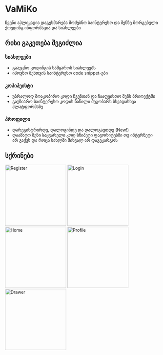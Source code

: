 
# VaMiKo

ჩვენი აპლიკაცია დაგეხმარება მოძებნო საინტერესო და შენზე მორგებული ქოუდინგ ინფორმაცია და სიახლეები

## რისი გაკეთება შეგიძლია

### სიახლეები
- გააეცნო კოდინგის სამყაროს სიახლეებს
- იპოვნო შენთვის საინტერესო code snippet-ები

### კოპიპეისტი
- უბრალოდ მოაკოპირო კოდი ჩვენთან და ჩააფეისთო შენს პრიოექტში
- გაუზიარო საინტერესო კოდის ნაწილი მეგობარს სხვადასხვა პლატფორმაზე

### პროფილი
- დარეგისტრირდე, დალოგინდე და დალოგაუთდე (New!)
- დაამატო შენი საყვარელი კოდ სნიპეტი ფავორიტებში თუ ინტერნეტი არ გაქვს და როცა სახლში მიხვალ არ დაგეკარგოს

## სქრინები
<img src="https://github.com/user-attachments/assets/9b6a559a-4f2e-430c-b1de-caeda3caf36b" alt="Register" width="200">
<img src="https://github.com/user-attachments/assets/84b4a668-c28c-489e-a79c-070738792b3c" alt="Login" width="200">
<img src="https://github.com/user-attachments/assets/b80c5163-a365-4449-b8cb-7812807a1fdb" alt="Home" width="200">
<img src="https://github.com/user-attachments/assets/eb551bee-4f3e-483d-a00a-df34b2f1d538" alt="Profile" width="200">
<img src="https://github.com/user-attachments/assets/f533ce65-f39c-4be8-a344-564c62414666" alt="Drawer" width="200">

